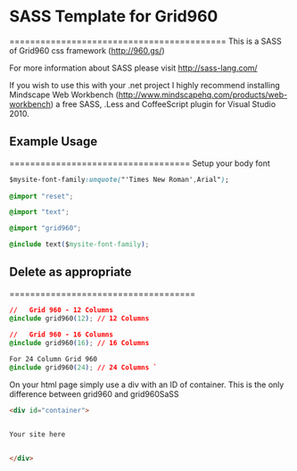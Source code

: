 # SASS Template for Grid960
 ==========================================
This is a SASS of Grid960 css framework (http://960.gs/)

For more information about SASS please visit http://sass-lang.com/

If you wish to use this with your .net project I highly recommend installing Mindscape Web Workbench (http://www.mindscapehq.com/products/web-workbench) 
a free SASS, .Less and CoffeeScript plugin for Visual Studio 2010.


## Example Usage
===================================
Setup your body font
```css 
$mysite-font-family:unquote("'Times New Roman',Arial");
  
@import "reset";

@import "text";

@import "grid960";

@include text($mysite-font-family);
```

##	Delete as appropriate 
====================================
```css   
//   Grid 960 - 12 Columns 
@include grid960(12); // 12 Columns  
 
//   Grid 960 - 16 Columns 
@include grid960(16); // 16 Columns

For 24 Column Grid 960 
@include grid960(24); // 24 Columns `
``` 
 
On your html page simply use a div with an ID of container.   This is the only difference between grid960 
and grid960SaSS


```html
<div id="container">


Your site here 


</div>
```
